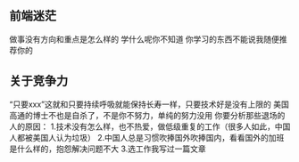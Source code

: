 ## 前端迷茫
做事没有方向和重点是怎么样的
学什么呢你不知道
你学习的东西不能说我随便推荐你的


## 关于竞争力
“只要xxx”这就和只要持续呼吸就能保持长寿一样，只要技术好是没有上限的
美国高通的博士不也是自杀了，不是你不努力，单纯的努力没用
你要分析那些退场的人的原因：
1.技术没有怎么样，也不热爱，做低级重复的工作（很多人如此，中国人都被美国人认为垃圾）
2.中国人总是习惯吹捧国外吹捧国内，看看国外的加班是什么样的，抱怨解决问题不大
3.选工作我写过一篇文章


